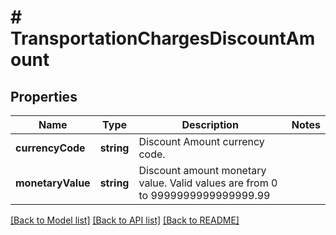 # # TransportationChargesDiscountAmount

## Properties

Name | Type | Description | Notes
------------ | ------------- | ------------- | -------------
**currencyCode** | **string** | Discount Amount currency code. |
**monetaryValue** | **string** | Discount amount monetary value.  Valid values are from 0 to 9999999999999999.99 |

[[Back to Model list]](../../README.md#models) [[Back to API list]](../../README.md#endpoints) [[Back to README]](../../README.md)
